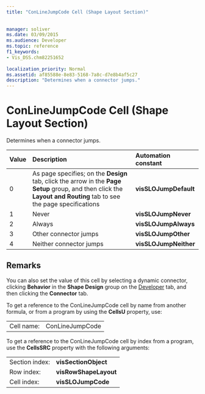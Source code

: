 ```yaml
---
title: "ConLineJumpCode Cell (Shape Layout Section)"
 
 
manager: soliver
ms.date: 03/09/2015
ms.audience: Developer
ms.topic: reference
f1_keywords:
- Vis_DSS.chm82251652
 
localization_priority: Normal
ms.assetid: af85588e-8e83-5168-7a8c-d7e8b4af5c27
description: "Determines when a connector jumps."
---
```


# ConLineJumpCode Cell (Shape Layout Section)

Determines when a connector jumps.
  
|**Value**|**Description**|**Automation constant**|
|:-----|:-----|:-----|
|0  <br/> |As page specifies; on the **Design** tab, click the arrow in the **Page Setup** group, and then click the **Layout and Routing** tab to see the page specifications  <br/> |**visSLOJumpDefault** <br/> |
|1  <br/> |Never  <br/> |**visSLOJumpNever** <br/> |
|2  <br/> |Always  <br/> |**visSLOJumpAlways** <br/> |
|3  <br/> |Other connector jumps  <br/> |**visSLOJumpOther** <br/> |
|4  <br/> |Neither connector jumps  <br/> |**visSLOJumpNeither** <br/> |
   
## Remarks

You can also set the value of this cell by selecting a dynamic connector, clicking **Behavior** in the **Shape Design** group on the [Developer](run-in-developer-mode-display-the-developer-tab.md) tab, and then clicking the **Connector** tab. 
  
To get a reference to the ConLineJumpCode cell by name from another formula, or from a program by using the **CellsU** property, use: 
  
|||
|:-----|:-----|
|Cell name:  <br/> |ConLineJumpCode  <br/> |
   
To get a reference to the ConLineJumpCode cell by index from a program, use the **CellsSRC** property with the following arguments: 
  
|||
|:-----|:-----|
|Section index:  <br/> |**visSectionObject** <br/> |
|Row index:  <br/> |**visRowShapeLayout** <br/> |
|Cell index:  <br/> |**visSLOJumpCode** <br/> |
   

